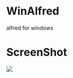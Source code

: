 WinAlfred
=========

alfred for windows


ScreenShot
=========
<img src="http://ww4.sinaimg.cn/large/684a4a64gw1ec8rwdmqvbg20zk0m8qih.gif" />

